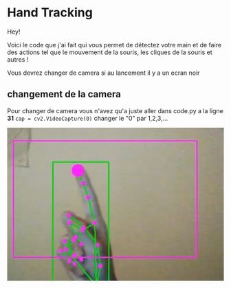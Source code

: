 # Hand Tracking

Hey!


Voici le code que j'ai fait qui vous permet de détectez votre main et de faire des actions tel que le mouvement de la souris, les cliques de la souris et autres !

Vous devrez changer de camera si au lancement il y a un ecran noir 

## changement de la camera

Pour changer de camera vous n'avez qu'a juste aller dans code.py a la ligne **31** ```cap = cv2.VideoCapture(0)``` changer le "0" par 1,2,3,... 

[![video demo](image/miniature.png)](https://youtu.be/y3vFMNqe-9g)
